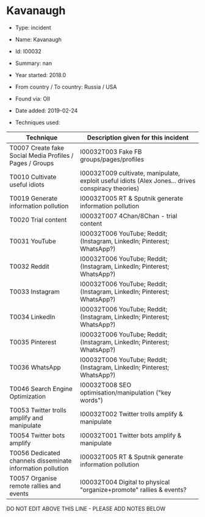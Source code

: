 # Kavanaugh

* Type: incident

* Name: Kavanaugh

* Id: I00032

* Summary: nan

* Year started: 2018.0

* From country / To country: Russia / USA

* Found via: OII

* Date added: 2019-02-24

* Techniques used: 

| Technique | Description given for this incident |
| --------- | ------------------------- |
| T0007 Create fake Social Media Profiles / Pages / Groups | I00032T003 Fake FB groups/pages/profiles  |
| T0010 Cultivate useful idiots | I00032T009 cultivate, manipulate, exploit useful idiots (Alex Jones... drives conspiracy theories) |
| T0019 Generate information pollution | I00032T005 RT & Sputnik generate information pollution |
| T0020 Trial content | I00032T007 4Chan/8Chan - trial content |
| T0031 YouTube | I00032T006 YouTube; Reddit; (Instagram, LinkedIn; Pinterest; WhatsApp?) |
| T0032 Reddit | I00032T006 YouTube; Reddit; (Instagram, LinkedIn; Pinterest; WhatsApp?) |
| T0033 Instagram | I00032T006 YouTube; Reddit; (Instagram, LinkedIn; Pinterest; WhatsApp?) |
| T0034 LinkedIn | I00032T006 YouTube; Reddit; (Instagram, LinkedIn; Pinterest; WhatsApp?) |
| T0035 Pinterest | I00032T006 YouTube; Reddit; (Instagram, LinkedIn; Pinterest; WhatsApp?) |
| T0036 WhatsApp | I00032T006 YouTube; Reddit; (Instagram, LinkedIn; Pinterest; WhatsApp?) |
| T0046 Search Engine Optimization | I00032T008 SEO optimisation/manipulation ("key words") |
| T0053 Twitter trolls amplify and manipulate | I00032T002 Twitter trolls amplify & manipulate |
| T0054 Twitter bots amplify | I00032T001 Twitter bots amplify & manipulate |
| T0056 Dedicated channels disseminate information pollution | I00032T005 RT & Sputnik generate information pollution |
| T0057 Organise remote rallies and events | I00032T004 Digital to physical "organize+promote" rallies & events? |

DO NOT EDIT ABOVE THIS LINE - PLEASE ADD NOTES BELOW